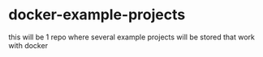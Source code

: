 # docker-example-projects
this will be 1 repo where several example projects will be stored that work with docker
